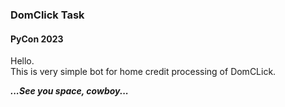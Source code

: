 ### DomClick Task
#### PyCon 2023

Hello.   
This is very simple bot for home credit processing of DomCLick.
  
  
  
***...See you space, cowboy...***
